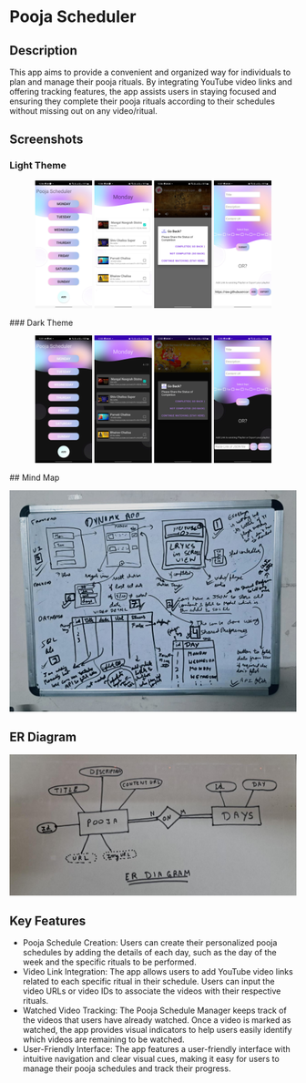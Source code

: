 # Pooja Scheduler

## Description

This app aims to provide a convenient and organized way for individuals to plan and manage their pooja rituals. By integrating YouTube video links and offering tracking features, the app assists users in staying focused and ensuring they complete their pooja rituals according to their schedules without missing out on any video/ritual.

## Screenshots

### Light Theme
<p align="center">
<img src="https://raw.githubusercontent.com/Bhavya-gupta127/Pooja-Tracker-App/master/readme_assests/light1.jpg" width="20%"/>  <img src="https://raw.githubusercontent.com/Bhavya-gupta127/Pooja-Tracker-App/master/readme_assests/light2.jpg" width="20%"/>  <img src="https://raw.githubusercontent.com/Bhavya-gupta127/Pooja-Tracker-App/master/readme_assests/light3.jpg" width="20%"/>  <img src="https://raw.githubusercontent.com/Bhavya-gupta127/Pooja-Tracker-App/master/readme_assests/light4.jpg" width="20%"/>
</p>
### Dark Theme
<p align="center">
<img src="https://raw.githubusercontent.com/Bhavya-gupta127/Pooja-Tracker-App/master/readme_assests/dark1.jpg" width="20%"/>  <img src="https://raw.githubusercontent.com/Bhavya-gupta127/Pooja-Tracker-App/master/readme_assests/dark2.jpg" width="20%"/>  <img src="https://raw.githubusercontent.com/Bhavya-gupta127/Pooja-Tracker-App/master/readme_assests/dark3.jpg" width="20%"/>  <img src="https://raw.githubusercontent.com/Bhavya-gupta127/Pooja-Tracker-App/master/readme_assests/dark4.jpg" width="20%"/>
</p>
## Mind Map

![Mind Map](https://raw.githubusercontent.com/Bhavya-gupta127/Pooja-Tracker-App/master/readme_assests/mind_map.jpeg)

## ER Diagram

![ER Diagram](https://raw.githubusercontent.com/Bhavya-gupta127/Pooja-Tracker-App/master/readme_assests/Rough_ER_Diagram.jpeg)

## Key Features

- Pooja Schedule Creation: Users can create their personalized pooja schedules by adding the details of each day, such as the day of the week and the specific rituals to be performed.
- Video Link Integration: The app allows users to add YouTube video links related to each specific ritual in their schedule. Users can input the video URLs or video IDs to associate the videos with their respective rituals.
- Watched Video Tracking: The Pooja Schedule Manager keeps track of the videos that users have already watched. Once a video is marked as watched, the app provides visual indicators to help users easily identify which videos are remaining to be watched.
- User-Friendly Interface: The app features a user-friendly interface with intuitive navigation and clear visual cues, making it easy for users to manage their pooja schedules and track their progress.
